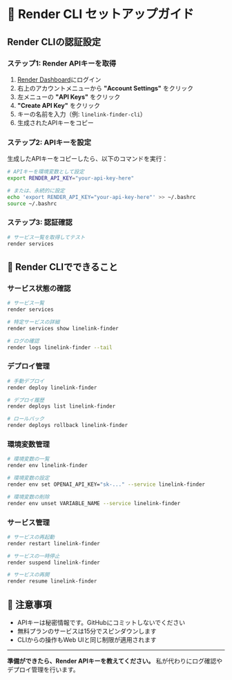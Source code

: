 # 🔧 Render CLI セットアップガイド

## Render CLIの認証設定

### ステップ1: Render APIキーを取得

1. [Render Dashboard](https://dashboard.render.com/)にログイン
2. 右上のアカウントメニューから **"Account Settings"** をクリック
3. 左メニューの **"API Keys"** をクリック
4. **"Create API Key"** をクリック
5. キーの名前を入力（例: `linelink-finder-cli`）
6. 生成されたAPIキーをコピー

### ステップ2: APIキーを設定

生成したAPIキーをコピーしたら、以下のコマンドを実行：

```bash
# APIキーを環境変数として設定
export RENDER_API_KEY="your-api-key-here"

# または、永続的に設定
echo 'export RENDER_API_KEY="your-api-key-here"' >> ~/.bashrc
source ~/.bashrc
```

### ステップ3: 認証確認

```bash
# サービス一覧を取得してテスト
render services
```

## 🎯 Render CLIでできること

### サービス状態の確認
```bash
# サービス一覧
render services

# 特定サービスの詳細
render services show linelink-finder

# ログの確認
render logs linelink-finder --tail
```

### デプロイ管理
```bash
# 手動デプロイ
render deploy linelink-finder

# デプロイ履歴
render deploys list linelink-finder

# ロールバック
render deploys rollback linelink-finder
```

### 環境変数管理
```bash
# 環境変数の一覧
render env linelink-finder

# 環境変数の設定
render env set OPENAI_API_KEY="sk-..." --service linelink-finder

# 環境変数の削除
render env unset VARIABLE_NAME --service linelink-finder
```

### サービス管理
```bash
# サービスの再起動
render restart linelink-finder

# サービスの一時停止
render suspend linelink-finder

# サービスの再開
render resume linelink-finder
```

## 📝 注意事項

- APIキーは秘密情報です。GitHubにコミットしないでください
- 無料プランのサービスは15分でスピンダウンします
- CLIからの操作もWeb UIと同じ制限が適用されます

---

**準備ができたら、Render APIキーを教えてください。**
私が代わりにログ確認やデプロイ管理を行います。